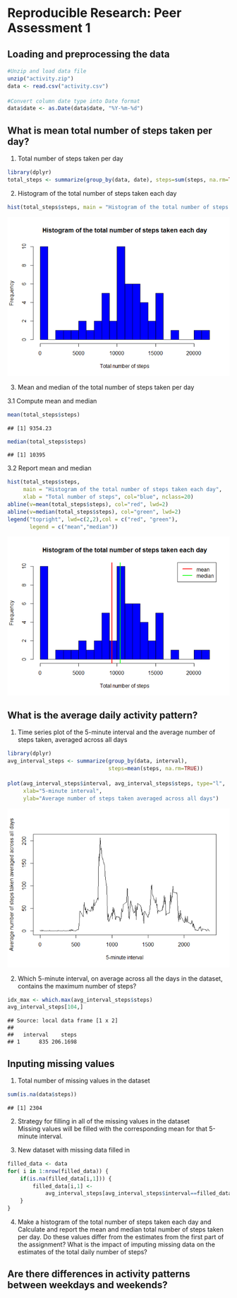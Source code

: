 # Reproducible Research: Peer Assessment 1


## Loading and preprocessing the data


```r
#Unzip and load data file
unzip("activity.zip")
data <- read.csv("activity.csv")

#Convert column date type into Date format
data$date <- as.Date(data$date, "%Y-%m-%d")
```


## What is mean total number of steps taken per day?
1. Total number of steps taken per day

```r
library(dplyr)
total_steps <- summarize(group_by(data, date), steps=sum(steps, na.rm=TRUE))
```



2. Histogram of the total number of steps taken each day

```r
hist(total_steps$steps, main = "Histogram of the total number of steps taken each day", xlab = "Total number of steps", col="blue", nclass=20)
```

![](PA1_template_files/figure-html/unnamed-chunk-3-1.png) 

3. Mean and median of the total number of steps taken per day

3.1 Compute mean and median

```r
mean(total_steps$steps)
```

```
## [1] 9354.23
```

```r
median(total_steps$steps)
```

```
## [1] 10395
```


3.2 Report mean and median

```r
hist(total_steps$steps, 
     main = "Histogram of the total number of steps taken each day", 
     xlab = "Total number of steps", col="blue", nclass=20)
abline(v=mean(total_steps$steps), col="red", lwd=2)
abline(v=median(total_steps$steps), col="green", lwd=2)
legend("topright", lwd=c(2,2),col = c("red", "green"), 
       legend = c("mean","median"))
```

![](PA1_template_files/figure-html/unnamed-chunk-5-1.png) 

## What is the average daily activity pattern?
1. Time series plot of the 5-minute interval and the average number of steps 
taken, averaged across all days

```r
library(dplyr)
avg_interval_steps <- summarize(group_by(data, interval), 
                                steps=mean(steps, na.rm=TRUE))

plot(avg_interval_steps$interval, avg_interval_steps$steps, type="l", 
     xlab="5-minute interval", 
     ylab="Average number of steps taken averaged across all days")
```

![](PA1_template_files/figure-html/unnamed-chunk-6-1.png) 

2. Which 5-minute interval, on average across all the days in the dataset, 
contains the maximum number of steps?


```r
idx_max <- which.max(avg_interval_steps$steps)
avg_interval_steps[104,]
```

```
## Source: local data frame [1 x 2]
## 
##   interval    steps
## 1      835 206.1698
```

## Inputing missing values
1. Total number of missing values in the dataset 


```r
sum(is.na(data$steps))
```

```
## [1] 2304
```

2. Strategy for filling in all of the missing values in the dataset  
Missing values will be filled with the corresponding mean for that 5-minute 
interval.  

3. New dataset with missing data filled in

```r
filled_data <- data
for( i in 1:nrow(filled_data)) {
    if(is.na(filled_data[i,1])) {
        filled_data[i,1] <- 
            avg_interval_steps[avg_interval_steps$interval==filled_data[i,3],2]
    }        
}
```


4. Make a histogram of the total number of steps taken each day and Calculate 
and report the mean and median total number of steps taken per day. Do these 
values differ from the estimates from the first part of the assignment? What is 
the impact of imputing missing data on the estimates of the total daily number 
of steps?

## Are there differences in activity patterns between weekdays and weekends?
